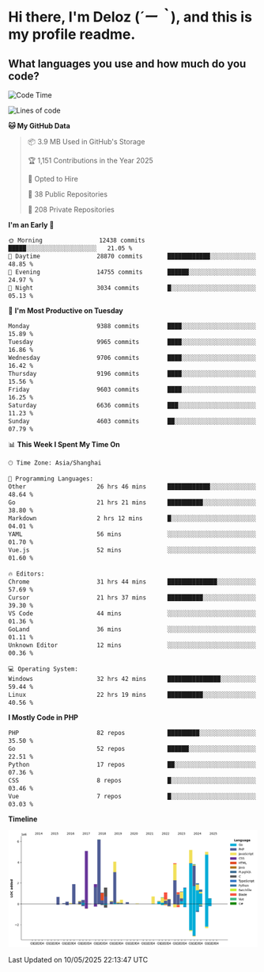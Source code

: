 # **Hi there, I'm Deloz (*´ー｀*), and this is my profile readme.**

## **What languages you use and how much do you code?**

<!--START_SECTION:waka-->
![Code Time](http://img.shields.io/badge/Code%20Time-6%2C328%20hrs%2057%20mins-blue)

![Lines of code](https://img.shields.io/badge/From%20Hello%20World%20I%27ve%20Written-53.1%20million%20lines%20of%20code-blue)

**🐱 My GitHub Data** 

> 📦 3.9 MB Used in GitHub's Storage 
 > 
> 🏆 1,151 Contributions in the Year 2025
 > 
> 💼 Opted to Hire
 > 
> 📜 38 Public Repositories 
 > 
> 🔑 208 Private Repositories 
 > 
**I'm an Early 🐤** 

```text
🌞 Morning                12438 commits       █████░░░░░░░░░░░░░░░░░░░░   21.05 % 
🌆 Daytime                28870 commits       ████████████░░░░░░░░░░░░░   48.85 % 
🌃 Evening                14755 commits       ██████░░░░░░░░░░░░░░░░░░░   24.97 % 
🌙 Night                  3034 commits        █░░░░░░░░░░░░░░░░░░░░░░░░   05.13 % 
```
📅 **I'm Most Productive on Tuesday** 

```text
Monday                   9388 commits        ████░░░░░░░░░░░░░░░░░░░░░   15.89 % 
Tuesday                  9965 commits        ████░░░░░░░░░░░░░░░░░░░░░   16.86 % 
Wednesday                9706 commits        ████░░░░░░░░░░░░░░░░░░░░░   16.42 % 
Thursday                 9196 commits        ████░░░░░░░░░░░░░░░░░░░░░   15.56 % 
Friday                   9603 commits        ████░░░░░░░░░░░░░░░░░░░░░   16.25 % 
Saturday                 6636 commits        ███░░░░░░░░░░░░░░░░░░░░░░   11.23 % 
Sunday                   4603 commits        ██░░░░░░░░░░░░░░░░░░░░░░░   07.79 % 
```


📊 **This Week I Spent My Time On** 

```text
🕑︎ Time Zone: Asia/Shanghai

💬 Programming Languages: 
Other                    26 hrs 46 mins      ████████████░░░░░░░░░░░░░   48.64 % 
Go                       21 hrs 21 mins      ██████████░░░░░░░░░░░░░░░   38.80 % 
Markdown                 2 hrs 12 mins       █░░░░░░░░░░░░░░░░░░░░░░░░   04.01 % 
YAML                     56 mins             ░░░░░░░░░░░░░░░░░░░░░░░░░   01.70 % 
Vue.js                   52 mins             ░░░░░░░░░░░░░░░░░░░░░░░░░   01.60 % 

🔥 Editors: 
Chrome                   31 hrs 44 mins      ██████████████░░░░░░░░░░░   57.69 % 
Cursor                   21 hrs 37 mins      ██████████░░░░░░░░░░░░░░░   39.30 % 
VS Code                  44 mins             ░░░░░░░░░░░░░░░░░░░░░░░░░   01.36 % 
GoLand                   36 mins             ░░░░░░░░░░░░░░░░░░░░░░░░░   01.11 % 
Unknown Editor           12 mins             ░░░░░░░░░░░░░░░░░░░░░░░░░   00.36 % 

💻 Operating System: 
Windows                  32 hrs 42 mins      ███████████████░░░░░░░░░░   59.44 % 
Linux                    22 hrs 19 mins      ██████████░░░░░░░░░░░░░░░   40.56 % 
```

**I Mostly Code in PHP** 

```text
PHP                      82 repos            █████████░░░░░░░░░░░░░░░░   35.50 % 
Go                       52 repos            ██████░░░░░░░░░░░░░░░░░░░   22.51 % 
Python                   17 repos            ██░░░░░░░░░░░░░░░░░░░░░░░   07.36 % 
CSS                      8 repos             █░░░░░░░░░░░░░░░░░░░░░░░░   03.46 % 
Vue                      7 repos             █░░░░░░░░░░░░░░░░░░░░░░░░   03.03 % 
```



**Timeline**

![Lines of Code chart](https://raw.githubusercontent.com/deloz/deloz/main/assets/bar_graph.png)


 Last Updated on 10/05/2025 22:13:47 UTC
<!--END_SECTION:waka-->
